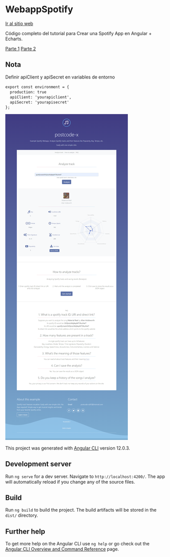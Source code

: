 # WebappSpotify

[Ir al sitio web](https://webify-9e2eb.web.app/)

Código completo del tutorial para Crear una Spotify App en Angular + Echarts.

[Parte 1](https://postcode-x.web.app/posts/crear-spotify-app-en-angular-echarts-primera-parte)
[Parte 2](https://postcode-x.web.app/posts/crear-spotify-app-en-angular-echarts-segunda-parte)

## Nota

Definir  apiClient y apiSecret en variables de entorno

```
export const environment = {
  production: true
  apiClient: 'yourapiclient',
  apiSecret: 'yourapisecret'
};
```

![alt-text](https://github.com/postcode-x/webapp-spotify/blob/master/screenshot/final.png)

This project was generated with [Angular CLI](https://github.com/angular/angular-cli) version 12.0.3.

## Development server

Run `ng serve` for a dev server. Navigate to `http://localhost:4200/`. The app will automatically reload if you change any of the source files.
## Build

Run `ng build` to build the project. The build artifacts will be stored in the `dist/` directory.

## Further help

To get more help on the Angular CLI use `ng help` or go check out the [Angular CLI Overview and Command Reference](https://angular.io/cli) page.
